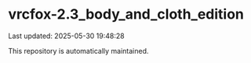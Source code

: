 # vrcfox-2.3_body_and_cloth_edition

Last updated: 2025-05-30 19:48:28

This repository is automatically maintained.
